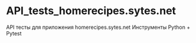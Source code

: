 # API_tests_homerecipes.sytes.net
API тесты для приложения homerecipes.sytes.net Инструменты Python + Pytest 
